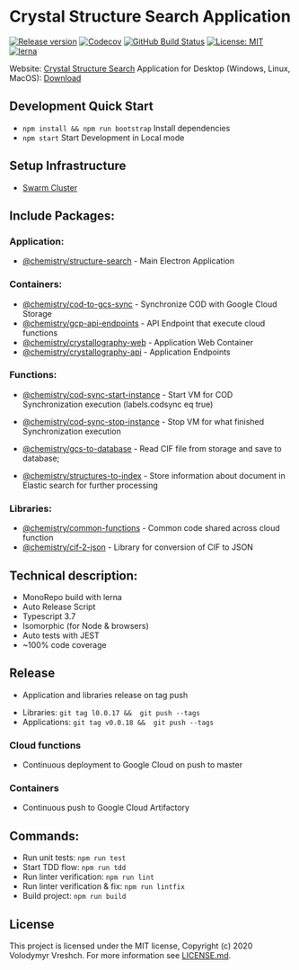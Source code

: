 # Crystal Structure Search Application
[![Release version](https://img.shields.io/github/v/release/chemistry/crystallography-api?color=green.svg)](https://github.com/chemistry/crystallography-api/releases)
[![Codecov](https://codecov.io/gh/chemistry/crystallography-api/branch/master/graph/badge.svg)](https://codecov.io/gh/chemistry/crystallography-api)
[![GitHub Build Status](https://github.com/chemistry/crystallography-api/workflows/CI/badge.svg)](https://github.com/chemistry/crystallography-api/actions?query=workflow%3ACI)
[![License: MIT](https://img.shields.io/badge/License-MIT-gren.svg)](https://opensource.org/licenses/MIT)
[![lerna](https://img.shields.io/badge/maintained%20with-lerna-cc00ff.svg)](https://lernajs.io/)

Website: [Crystal Structure Search](http://crystallography.io/)
Application for Desktop (Windows, Linux, MacOS): [Download](https://github.com/chemistry/crystallography.io/releases)

## Development Quick Start
  * `npm install && npm run bootstrap` Install dependencies
  * `npm start` Start Development in Local mode

## Setup Infrastructure
 * [Swarm Cluster](https://github.com/chemistry/crystallography-api/tree/master/setup)

## Include Packages:
### Application:
  * [@chemistry/structure-search](https://github.com/chemistry/crystallography-api/tree/master/packages/application/structure-search) - Main Electron Application

### Containers:
  * [@chemistry/cod-to-gcs-sync](https://github.com/chemistry/crystallography-api/tree/master/packages/containers/cod-to-gcs-sync) - Synchronize COD with Google Cloud Storage
  * [@chemistry/gcp-api-endpoints](https://github.com/chemistry/crystallography-api/tree/master/packages/containers/gcp-api-endpoints) - API Endpoint that execute cloud functions
  * [@chemistry/crystallography-web](https://github.com/chemistry/crystallography-api/tree/master/packages/containers/crystallography-web) - Application Web Container
  * [@chemistry/crystallography-api](https://github.com/chemistry/crystallography-api/tree/master/packages/containers/crystallography-api) - Application Endpoints

### Functions:
  * [@chemistry/cod-sync-start-instance](https://github.com/chemistry/crystallography-api/tree/master/packages/functions/cod-sync-start-instance) - Start VM for COD Synchronization execution (labels.codsync eq true)
  * [@chemistry/cod-sync-stop-instance](https://github.com/chemistry/crystallography-api/tree/master/packages/functions/cod-sync-stop-instance) - Stop VM for what finished Synchronization execution
  * [@chemistry/gcs-to-database](https://github.com/chemistry/crystallography-api/tree/master/packages/functions/gcs-to-database) - Read CIF file from storage and save to database;

  * [@chemistry/structures-to-index](https://github.com/chemistry/crystallography-api/tree/master/packages/functions/structures-to-index) - Store information about document in Elastic search for further processing

### Libraries:
  * [@chemistry/common-functions](https://github.com/chemistry/crystallography-api/tree/master/packages/libraries/common-functions) - Common code shared across cloud function
  * [@chemistry/cif-2-json](https://github.com/chemistry/crystallography-api/tree/master/packages/libraries/cif-2-json) - Library for conversion of CIF to JSON

## Technical description:
* MonoRepo build with lerna
* Auto Release Script
* Typescript 3.7
* Isomorphic (for Node & browsers)
* Auto tests with JEST
* ~100% code coverage

## Release
- Application and libraries release on tag push
* Libraries: `git tag l0.0.17 &&  git push --tags`
* Applications: `git tag v0.0.18 &&  git push --tags`

### Cloud functions
- Continuous deployment to Google Cloud on push to master

### Containers
- Continuous push to Google Cloud Artifactory

## Commands:
  * Run unit tests: `npm run test`
  * Start TDD flow: `npm run tdd`
  * Run linter verification: `npm run lint`
  * Run linter verification & fix: `npm run lintfix`
  * Build project: `npm run build`

## License
  This project is licensed under the MIT license, Copyright (c) 2020 Volodymyr Vreshch.
  For more information see [LICENSE.md](https://github.com/chemistry/crystallography-api/blob/master/LICENSE.md).
